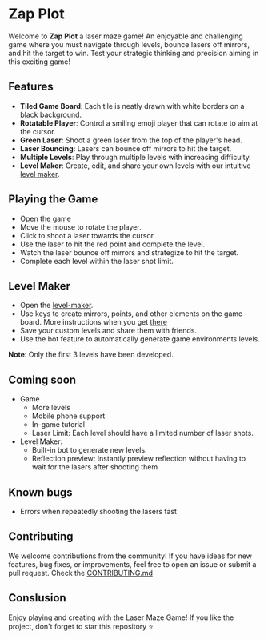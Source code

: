 # Zap Plot

Welcome to **Zap Plot** a laser maze game! An enjoyable and challenging game where you must navigate through levels, bounce lasers off mirrors, and hit the target to win. Test your strategic thinking and precision aiming in this exciting game!

## Features
- **Tiled Game Board**: Each tile is neatly drawn with white borders on a black background.
- **Rotatable Player**: Control a smiling emoji player that can rotate to aim at the cursor.
- **Green Laser**: Shoot a green laser from the top of the player's head.
- **Laser Bouncing**: Lasers can bounce off mirrors to hit the target.
- **Multiple Levels**: Play through multiple levels with increasing difficulty.
- **Level Maker**: Create, edit, and share your own levels with our intuitive [level maker][1].

## Playing the Game
- Open [the game][2]
- Move the mouse to rotate the player.
- Click to shoot a laser towards the cursor.
- Use the laser to hit the red point and complete the level.
- Watch the laser bounce off mirrors and strategize to hit the target.
- Complete each level within the laser shot limit.

## Level Maker
- Open the [level-maker][1].
- Use keys to create mirrors, points, and other elements on the game board. More instructions when you get [there][1]
- Save your custom levels and share them with friends.
- Use the bot feature to automatically generate game environments levels.

**Note**: Only the first 3 levels have been developed.

## Coming soon
- Game
  * More levels
  * Mobile phone support
  * In-game tutorial
  * Laser Limit: Each level should have a limited number of laser shots.
- Level Maker:
  * Built-in bot to generate new levels.
  * Reflection preview: Instantly preview reflection without having to wait for the lasers after shooting them

## Known bugs
- Errors when repeatedly shooting the lasers fast

## Contributing
We welcome contributions from the community! If you have ideas for new features, bug fixes, or improvements, feel free to  open an issue or submit a pull request. Check the [CONTRIBUTING.md](CONTRIBUTING.md)


## Conslusion
Enjoy playing and creating with the Laser Maze Game! If you like the project, don't forget to star this repository ⭐️

[1]: https://goaltosin.github.io/zap-plot/other/level-maker.html
[2]: https://goaltosin.github.io/zap-plot/